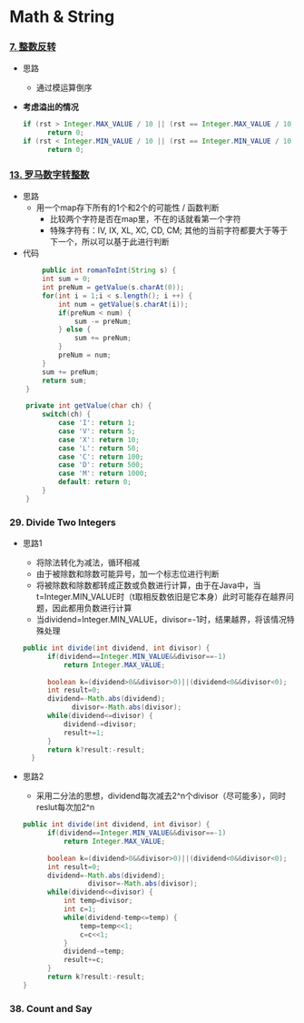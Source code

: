 

# Math & String



### [7. 整数反转](https://leetcode-cn.com/problems/reverse-integer/)

- 思路

  - 通过模运算倒序

- **考虑溢出的情况**

  ~~~java
  if (rst > Integer.MAX_VALUE / 10 || (rst == Integer.MAX_VALUE / 10 && remains > 7)) 
  		return 0;
  if (rst < Integer.MIN_VALUE / 10 || (rst == Integer.MIN_VALUE / 10 && remains < -8)) 
  		return 0;
  ~~~



### [13. 罗马数字转整数](https://leetcode-cn.com/problems/roman-to-integer/)

- 思路
  - 用一个map存下所有的1个和2个的可能性 / 函数判断
    - 比较两个字符是否在map里，不在的话就看第一个字符
    - 特殊字符有：IV, IX, XL, XC, CD, CM; 其他的当前字符都要大于等于下一个，所以可以基于此进行判断
- 代码

```java
		public int romanToInt(String s) {
        int sum = 0;
        int preNum = getValue(s.charAt(0));
        for(int i = 1;i < s.length(); i ++) {
            int num = getValue(s.charAt(i));
            if(preNum < num) {
                sum -= preNum;
            } else {
                sum += preNum;
            }
            preNum = num;
        }
        sum += preNum;
        return sum;
    }
    
    private int getValue(char ch) {
        switch(ch) {
            case 'I': return 1;
            case 'V': return 5;
            case 'X': return 10;
            case 'L': return 50;
            case 'C': return 100;
            case 'D': return 500;
            case 'M': return 1000;
            default: return 0;
        }
    }
```



### 29. Divide Two Integers

- 思路1

  - 将除法转化为减法，循环相减
  - 由于被除数和除数可能异号，加一个标志位进行判断
  - 将被除数和除数都转成正数或负数进行计算，由于在Java中，当t=Integer.MIN_VALUE时（t取相反数依旧是它本身）此时可能存在越界问题，因此都用负数进行计算
  - 当dividend=Integer.MIN_VALUE，divisor=-1时，结果越界，将该情况特殊处理

  ```java
  public int divide(int dividend, int divisor) {
  		if(dividend==Integer.MIN_VALUE&&divisor==-1)
  			return Integer.MAX_VALUE;
  		
  		boolean k=(dividend>0&&divisor>0)||(dividend<0&&divisor<0);
  		int result=0;
  		dividend=-Math.abs(dividend);
              divisor=-Math.abs(divisor);
  		while(dividend<=divisor) {
  			dividend-=divisor;
  			result+=1;
  		}
  		return k?result:-result;
  	}
  ```

  

- 思路2

  - 采用二分法的思想，dividend每次减去2^n个divisor（尽可能多），同时reslut每次加2^n

  ```java
  public int divide(int dividend, int divisor) {
  		if(dividend==Integer.MIN_VALUE&&divisor==-1)
  			return Integer.MAX_VALUE;
  		
  		boolean k=(dividend>0&&divisor>0)||(dividend<0&&divisor<0);
  		int result=0;
  		dividend=-Math.abs(dividend);
                  divisor=-Math.abs(divisor);
  		while(dividend<=divisor) {
  			int temp=divisor;
  			int c=1;
  			while(dividend-temp<=temp) {
  				temp=temp<<1;
  				c=c<<1;
  			}
  			dividend-=temp;
  			result+=c;
  		}
  		return k?result:-result;
  }
  ```

  

### 38. Count and Say



